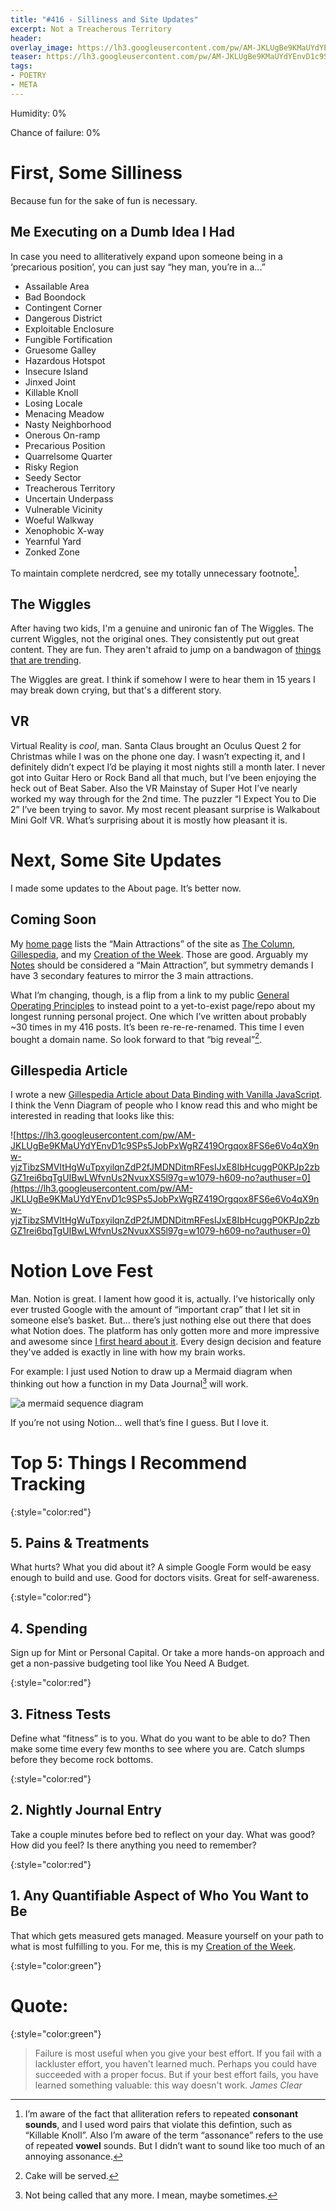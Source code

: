 ```yaml
---
title: "#416 - Silliness and Site Updates"
excerpt: Not a Treacherous Territory
header:
overlay_image: https://lh3.googleusercontent.com/pw/AM-JKLUgBe9KMaUYdYEnvD1c9SPs5JobPxWgRZ419Orgqox8FS6e6Vo4qX9nw-yjzTibzSMVItHgWuTpxyilqnZdP2fJMDNDitmRFesIJxE8IbHcuggP0KPJp2zbGZ1rei6bqTgUIBwLWfvnUs2NvuxXS5l97g=w800
teaser: https://lh3.googleusercontent.com/pw/AM-JKLUgBe9KMaUYdYEnvD1c9SPs5JobPxWgRZ419Orgqox8FS6e6Vo4qX9nw-yjzTibzSMVItHgWuTpxyilqnZdP2fJMDNDitmRFesIJxE8IbHcuggP0KPJp2zbGZ1rei6bqTgUIBwLWfvnUs2NvuxXS5l97g=w200
tags: 
- POETRY
- META
---
```


Humidity: 0%

Chance of failure: 0% 

# First, Some Silliness

Because fun for the sake of fun is necessary.

## Me Executing on a Dumb Idea I Had

In case you need to alliteratively expand upon someone being in a ‘precarious position’, you can just say “hey man, you’re in a...”

- Assailable Area
- Bad Boondock
- Contingent Corner
- Dangerous District
- Exploitable Enclosure
- Fungible Fortification
- Gruesome Galley
- Hazardous Hotspot
- Insecure Island
- Jinxed Joint
- Killable Knoll
- Losing Locale
- Menacing Meadow
- Nasty Neighborhood
- Onerous On-ramp
- Precarious Position
- Quarrelsome Quarter
- Risky Region
- Seedy Sector
- Treacherous Territory
- Uncertain Underpass
- Vulnerable Vicinity
- Woeful Walkway
- Xenophobic X-way
- Yearnful Yard
- Zonked Zone

To maintain complete nerdcred, see my totally unnecessary footnote[^1].

## The Wiggles

After having two kids, I'm a genuine and unironic fan of The Wiggles. The current Wiggles, not the original ones. They consistently put out great content. They are fun. They aren't afraid to jump on a bandwagon of [things that are trending](https://youtu.be/zLDG7bTDWo4). 

The Wiggles are great. I think if somehow I were to hear them in 15 years I may break down crying, but that's a different story.

## VR

Virtual Reality is *cool*, man. Santa Claus brought an Oculus Quest 2 for Christmas while I was on the phone one day. I wasn’t expecting it, and I definitely didn’t expect I’d be playing it most nights still a month later. I never got into Guitar Hero or Rock Band all that much, but I’ve been enjoying the heck out of Beat Saber. Also the VR Mainstay of Super Hot I’ve nearly worked my way through for the 2nd time. The puzzler “I Expect You to Die 2” I’ve been trying to savor. My most recent pleasant surprise is Walkabout Mini Golf VR. What’s surprising about it is mostly how pleasant it is.

# Next, Some Site Updates

I made some updates to the About page. It’s better now.

## Coming Soon

My [home page](http://aarongilly.com) lists the “Main Attractions” of the site as [The Column](https://aarongilly.com/all/), [Gillespedia](https://aarongilly.com/gillespedia/), and my [Creation of the Week](https://www.notion.so/9e6c767be05a42c7ab438e4330658e2b). Those are good. Arguably my [Notes](https://www.notion.so/a7627b8ed78b4eab9e31364cb7b98eea) should be considered a “Main Attraction”, but symmetry demands I have 3 secondary features to mirror the 3 main attractions.

What I’m changing, though, is a flip from a link to my public [General Operating Principles](https://www.notion.so/General-Operating-Principles-95a182cba7fd44a893970d3a04b97cc2) to instead point to a yet-to-exist page/repo about my longest running personal project. One which I’ve written about probably ~30 times in my 416 posts. It’s been re-re-re-renamed. This time I even bought a domain name. So look forward to that “big reveal”[^2].

## Gillespedia Article

I wrote a new [Gillespedia Article about Data Binding with Vanilla JavaScript](https://aarongilly.com/gillespedia/data-binding/). I think the Venn Diagram of people who I know read this and who might be interested in reading that looks like this:

![https://lh3.googleusercontent.com/pw/AM-JKLUgBe9KMaUYdYEnvD1c9SPs5JobPxWgRZ419Orgqox8FS6e6Vo4qX9nw-yjzTibzSMVItHgWuTpxyilqnZdP2fJMDNDitmRFesIJxE8IbHcuggP0KPJp2zbGZ1rei6bqTgUIBwLWfvnUs2NvuxXS5l97g=w1079-h609-no?authuser=0](https://lh3.googleusercontent.com/pw/AM-JKLUgBe9KMaUYdYEnvD1c9SPs5JobPxWgRZ419Orgqox8FS6e6Vo4qX9nw-yjzTibzSMVItHgWuTpxyilqnZdP2fJMDNDitmRFesIJxE8IbHcuggP0KPJp2zbGZ1rei6bqTgUIBwLWfvnUs2NvuxXS5l97g=w1079-h609-no?authuser=0)

# Notion Love Fest

Man. Notion is great. I lament how good it is, actually. I’ve historically only ever trusted Google with the amount of “important crap” that I let sit in someone else’s basket. But... there’s just nothing else out there that does what Notion does. The platform has only gotten more and more impressive and awesome since [I first heard about it](https://aarongilly.com/370-feature-aaron-information/). Every design decision and feature they've added is exactly in line with how my brain works. 

For example: I just used Notion to draw up a Mermaid diagram when thinking out how a function in my Data Journal[^3] will work.

![a mermaid sequence diagram](https://lh3.googleusercontent.com/pw/AM-JKLUoYioUS__PHwlZcd2H1rS1PKFMr8Mm8wfQnnke6r87kOjyVobBsxRCSwZaGfkb1zpvUCM8FbxW4_5rwSngS6365mk8Z651I16476YuVnRbv8mIua7eLwe-q7RW-7Do2BjEocQqydemQ4kjLtqYaaY0zg=w609-h764-no?authuser=0)

If you’re not using Notion... well that’s fine I guess. But I love it.

# Top 5: Things I Recommend Tracking

{:style="color:red"}

## 5. Pains & Treatments

What hurts? What you did about it? A simple Google Form would be easy enough to build and use. Good for doctors visits. Great for self-awareness.

{:style="color:red"}

## 4. Spending

Sign up for Mint or Personal Capital. Or take a more hands-on approach and get a non-passive budgeting tool like You Need A Budget.

{:style="color:red"}

## 3. Fitness Tests

Define what “fitness” is to you. What do you want to be able to do? Then make some time every few months to see where you are. Catch slumps before they become rock bottoms.

{:style="color:red"}

## 2. Nightly Journal Entry

Take a couple minutes before bed to reflect on your day. What was good? How did you feel? Is there anything you need to remember?

{:style="color:red"}

## 1. Any Quantifiable Aspect of Who You Want to Be

That which gets measured gets managed. Measure yourself on your path to what is most fulfilling to you. For me, this is my [Creation of the Week](https://www.notion.so/9e6c767be05a42c7ab438e4330658e2b).

{:style="color:green"}

# **Quote:**

{:style="color:green"}

> Failure is most useful when you give your best effort. If you fail with a lackluster effort, you haven't learned much. Perhaps you could have succeeded with a proper focus. But if your best effort fails, you have learned something valuable: this way doesn't work. <cite>James Clear</cite>

[^1]: I’m aware of the fact that alliteration refers to repeated **consonant sounds**, and I used word pairs that violate this defintion, such as “Killable Knoll”. Also I’m aware of the term “assonance” refers to the use of repeated **vowel** sounds. But I didn’t want to sound like too much of an annoying assonance. 

[^2]: Cake will be served.

[^3]: Not being called that any more. I mean, maybe sometimes.
